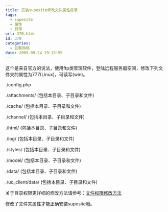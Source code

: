 ```yaml
---
title: 安装supesite修改文件属性目录
tags:
  - supesite
  - 属性
  - 目录
url: 370.html
id: 370
categories:
  - 互联网络
date: 2009-09-24 19:13:55
---
```


这个是来自官方的说法，使用ftp类管理软件，登陆远程服务器空间，修改下列文件夹的属性为777(Linux)，可读写(win)。  

./config.php  

./attachments/ (包括本目录、子目录和文件)  

./cache/ (包括本目录、子目录和文件)  

./channel/ (包括本目录、子目录和文件)  

./html/ (包括本目录、子目录和文件)  

./log/ (包括本目录、子目录和文件)  

./styles/ (包括本目录、子目录和文件)  

./model/ (包括本目录、子目录和文件)  

./data/ (包括本目录、子目录和文件)  

./uc_client/data/ (包括本目录、子目录和文件)  

关于目录权限更详细的修改方法请参考：[文件权限修改方法](http://faq.comsenz.com/viewnews-183)  

修改了文件夹属性才能正确安装supesite哦。